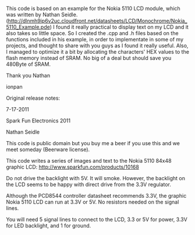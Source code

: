 This code is based on an example for the Nokia 5110 LCD module, which was written by Nathan Seidle.
(http://dlnmh9ip6v2uc.cloudfront.net/datasheets/LCD/Monochrome/Nokia_5110_Example.pde)
I found it really practical to display text on my LCD and it also takes so little space.
So I created the .cpp and .h files based on the functions included in his example, in order to implementate
in some of my projects, and thought to share with you guys as I found it really useful. Also, I managed to
optimize it a bit by allocating the characters' HEX values to the flash memory instead of SRAM. No big of
a deal but should save you 480Byte of SRAM.

Thank you Nathan

ionpan


Original release notes:

7-17-2011

Spark Fun Electronics 2011

Nathan Seidle

This code is public domain but you buy me a beer if you use this and we meet someday (Beerware license).

This code writes a series of images and text to the Nokia 5110 84x48 graphic LCD:
http://www.sparkfun.com/products/10168

Do not drive the backlight with 5V. It will smoke. However, the backlight on the LCD seems to be
happy with direct drive from the 3.3V regulator.

Although the PCD8544 controller datasheet recommends 3.3V, the graphic Nokia 5110 LCD can run at 3.3V or 5V.
No resistors needed on the signal lines.

You will need 5 signal lines to connect to the LCD, 3.3 or 5V for power, 3.3V for LED backlight, and 1 for ground.
